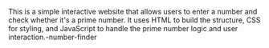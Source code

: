 This is a simple interactive website that allows users to enter a number and check whether it's a prime number. It uses HTML to build the structure, CSS for styling, and JavaScript to handle the prime number logic and user interaction.-number-finder